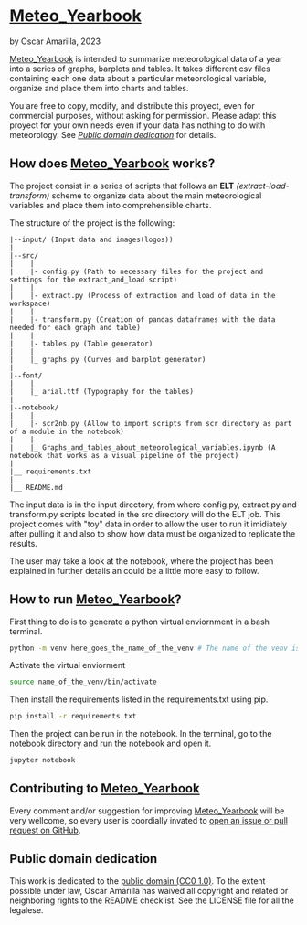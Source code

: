 # [Meteo_Yearbook](https://https://github.com/Oscar-Amarilla/Meteo_Yearbook)

by Oscar Amarilla, 2023

[Meteo_Yearbook](https://https://github.com/Oscar-Amarilla/Meteo_Yearbook) is intended to summarize meteorological data of a year into  a series of graphs, barplots and tables. It takes different csv files containing each one data about a particular meteorological variable, organize and place them into charts and tables.

You are free to copy, modify, and distribute this proyect, even for commercial purposes, without asking for permission. Please adapt this proyect for your own needs even if your data has nothing to do with meteorology. See *[Public domain dedication](https://github.com/ddbeck/readme-checklist#public-domain-dedication)* for details.

## How does [Meteo_Yearbook](https://https://github.com/Oscar-Amarilla/Meteo_Yearbook) works?

The project consist in a series of scripts that follows an **ELT** _(extract-load-transform)_ scheme to organize data about the main meteorological variables and place them into comprehensible charts.

The structure of the project is the following:

```
|--input/ (Input data and images(logos))
|
|--src/
|    |
|    |- config.py (Path to necessary files for the project and settings for the extract_and_load script)
|    |
|    |- extract.py (Process of extraction and load of data in the workspace)
|    |
|    |- transform.py (Creation of pandas dataframes with the data needed for each graph and table)
|    |
|    |- tables.py (Table generator)
|    |
|    |_ graphs.py (Curves and barplot generator)
|
|--font/
|    |
|    |_ arial.ttf (Typography for the tables)
|
|--notebook/
|    |
|    |- scr2nb.py (Allow to import scripts from scr directory as part of a module in the notebook)
|    |
|    |_ Graphs_and_tables_about_meteorological_variables.ipynb (A notebook that works as a visual pipeline of the project)
|
|__ requirements.txt
|
|__ README.md 
```

The input data is in the input directory, from where config.py, extract.py and transform.py scripts located in the src directory will do the ELT job. This project comes with "toy" data in order to allow the user to run it imidiately after pulling it and also to show how data must be organized to replicate the results.

The user may take a look at the notebook, where the project has been explained in further details an could be a little more easy to follow.

## How to run [Meteo_Yearbook](https://https://github.com/Oscar-Amarilla/Meteo_Yearbook)?

First thing to do is to generate a python virtual enviornment in a bash terminal.
```bash
python -m venv here_goes_the_name_of_the_venv # The name of the venv is up to the user.
```
Activate the virtual enviorment
```bash
source name_of_the_venv/bin/activate
```
Then install the requirements listed in the requirements.txt using pip.
```bash
pip install -r requirements.txt
```
Then the project can be run in the notebook. In the terminal, go to the notebook directory and run the notebook and open it.
```bash
jupyter notebook
```
## Contributing to [Meteo_Yearbook](https://https://github.com/Oscar-Amarilla/Meteo_Yearbook)

Every comment and/or suggestion for improving [Meteo_Yearbook](https://https://github.com/Oscar-Amarilla/Meteo_Yearbook) will be very wellcome, so every user is coordially invated to [open an issue or pull request on GitHub](https://https://github.com/Oscar-Amarilla/Meteo_Yearbook).

## Public domain dedication

This work is dedicated to the [public domain (CC0 1.0)](https://creativecommons.org/publicdomain/zero/1.0/). To the extent possible under law, Oscar Amarilla has waived all copyright and related or neighboring rights to the README checklist. See the LICENSE file for all the legalese.
